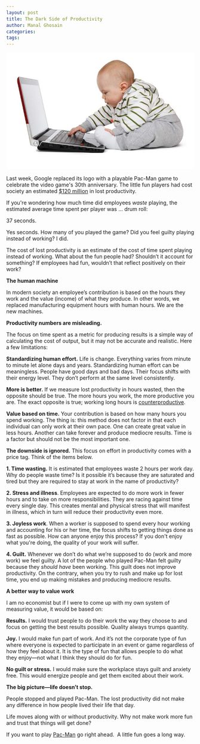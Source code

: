 ```yaml
---
layout: post
title: The Dark Side of Productivity
author: Manal Ghosain
categories:
tags:
---
```


![Baby and computer](/images/baby-computer.jpg)

Last week, Google replaced its logo with a playable Pac-Man game to celebrate the video game's 30th anniversary. The little fun players had cost society an estimated [$120 million](http://mashable.com/2010/05/25/google-pac-man/?utm_source=twitterfeed&utm_medium=twitter&utm_campaign=Feed%3A+Mashable+%28Mashable%29) in lost productivity. 

If you're wondering how much time did employees _waste_ playing, the estimated average time spent per player was … drum roll: 

37 seconds. 

Yes seconds. How many of you played the game? Did you feel guilty playing instead of working? I did. 

The cost of lost productivity is an estimate of the cost of time spent playing instead of working. What about the fun people had? Shouldn’t it account for something? If employees had fun, wouldn’t that reflect positively on their work?  

**The human machine**

In modern society an employee’s contribution is based on the hours they work and the value (income) of what they produce. In other words, we replaced manufacturing equipment hours with human hours. We are the new machines. 

**Productivity numbers are misleading.** 

The focus on time spent as a metric for producing results is a simple way of calculating the cost of output, but it may not be accurate and realistic. Here a few limitations: 

**Standardizing human effort.** Life is change. Everything varies from minute to minute let alone days and years. Standardizing human effort can be meaningless. People have good days and bad days. Their focus shifts with their energy level. They don’t perform at the same level consistently. 

**More is better.** If we measure lost productivity in hours wasted, then the opposite should be true. The more hours you work, the more productive you are. The exact opposite is true; working long hours is [counterproductive](https://hbr.org/2010/05/for-real-productivity-less-is.html).


**Value based on time.** Your contribution is based on how many hours you spend working. The thing is: this method does not factor in that each individual can only work at their own pace. One can create great value in less hours. Another can take forever and produce mediocre results. Time is a factor but should not be the most important one. 

**The downside is ignored.** This focus on effort in productivity comes with a price tag. Think of the items below. 

**1. Time wasting.** It is estimated that employees waste 2 hours per work day. Why do people waste time? Is it possible it’s because they are saturated and tired but they are required to stay at work in the name of productivity? 

**2. Stress and illness**. Employees are expected to do more work in fewer hours and to take on more responsibilities. They are racing against time every single day. This creates mental and physical stress that will manifest in illness, which in turn will reduce their productivity even more. 

**3. Joyless work**. When a worker is supposed to spend every hour working and accounting for his or her time, the focus shifts to getting things done as fast as possible. How can anyone enjoy this process? If you don't enjoy what you're doing, the quality of your work will suffer. 

**4. Guilt.** Whenever we don’t do what we’re supposed to do (work and more work) we feel guilty. A lot of the people who played Pac-Man felt guilty because they _should have_ been working. This guilt does not improve productivity. On the contrary, when you try to rush and make up for lost time, you end up making mistakes and producing mediocre results. 

**A better way to value work** 

I am no economist but if I were to come up with my own system of measuring value, it would be based on: 

**Results.** I would trust people to do their work the way they choose to and focus on getting the best results possible. Quality always trumps quantity. 

**Joy.** I would make fun part of work. And it’s not the corporate type of fun where everyone is expected to participate in an event or game regardless of how they feel about it. It is the type of fun that allows people to do what they enjoy—not what I think they should do for fun. 

**No guilt or stress.** I would make sure the workplace stays guilt and anxiety free. This would energize people and get them excited about their work. 

**The big picture—life doesn’t stop.** 

People stopped and played Pac-Man. The lost productivity did not make any difference in how people lived their life that day. 

Life moves along with or without productivity. Why not make work more fun and trust that things will get done? 

If you want to play [Pac-Man](http://www.google.com/pacman/) go right ahead.  A little fun goes a long way.